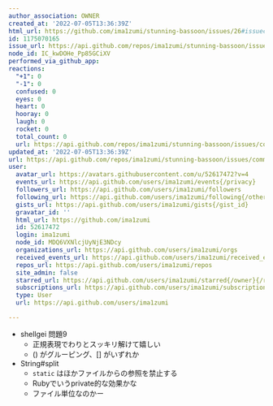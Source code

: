```yaml
---
author_association: OWNER
created_at: '2022-07-05T13:36:39Z'
html_url: https://github.com/ima1zumi/stunning-bassoon/issues/26#issuecomment-1175070165
id: 1175070165
issue_url: https://api.github.com/repos/ima1zumi/stunning-bassoon/issues/26
node_id: IC_kwDOHe_Pp85GCiXV
performed_via_github_app: 
reactions:
  "+1": 0
  "-1": 0
  confused: 0
  eyes: 0
  heart: 0
  hooray: 0
  laugh: 0
  rocket: 0
  total_count: 0
  url: https://api.github.com/repos/ima1zumi/stunning-bassoon/issues/comments/1175070165/reactions
updated_at: '2022-07-05T13:36:39Z'
url: https://api.github.com/repos/ima1zumi/stunning-bassoon/issues/comments/1175070165
user:
  avatar_url: https://avatars.githubusercontent.com/u/52617472?v=4
  events_url: https://api.github.com/users/ima1zumi/events{/privacy}
  followers_url: https://api.github.com/users/ima1zumi/followers
  following_url: https://api.github.com/users/ima1zumi/following{/other_user}
  gists_url: https://api.github.com/users/ima1zumi/gists{/gist_id}
  gravatar_id: ''
  html_url: https://github.com/ima1zumi
  id: 52617472
  login: ima1zumi
  node_id: MDQ6VXNlcjUyNjE3NDcy
  organizations_url: https://api.github.com/users/ima1zumi/orgs
  received_events_url: https://api.github.com/users/ima1zumi/received_events
  repos_url: https://api.github.com/users/ima1zumi/repos
  site_admin: false
  starred_url: https://api.github.com/users/ima1zumi/starred{/owner}{/repo}
  subscriptions_url: https://api.github.com/users/ima1zumi/subscriptions
  type: User
  url: https://api.github.com/users/ima1zumi

---
```

- shellgei 問題9
    - 正規表現でわりとスッキリ解けて嬉しい
    - () がグルーピング、[] がいずれか
- String#split
    - `static` はほかファイルからの参照を禁止する
    - Rubyでいうprivate的な効果かな
    - ファイル単位なのかー